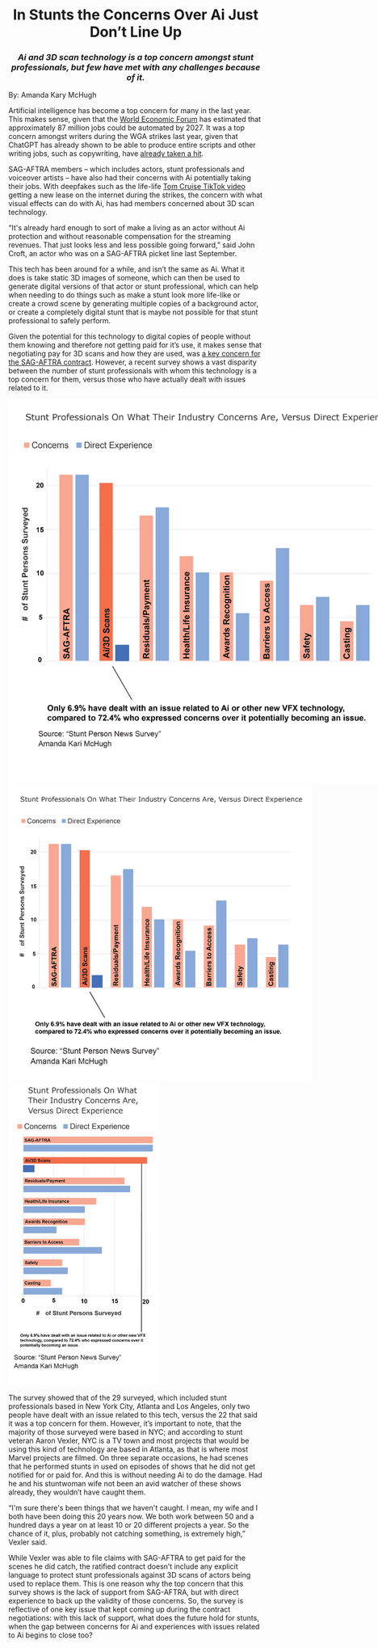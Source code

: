 
<!DOCTYPE html>
<html lang="en" dir="ltr">
  <head>
    <meta charset="utf-8">
    <title>In Stunts the Concerns Over Ai Just Don’t Line Up</title>
    <link rel="stylesheet" href="style-sheet.css">
  </head>
  <body>
    <div class="main">
      <h1>
        <center>In Stunts the Concerns Over Ai Just Don’t Line Up</center>
      </h1>
      <h3><center><i>Ai and 3D scan technology is a top concern amongst stunt professionals, but few have met with any challenges because of it.</i></center></h3>
      <p>By: Amanda Kary McHugh</p>
      <p>Artificial intelligence has become a top concern for many in the last year. This makes sense, given that the <a href=https://www.weforum.org/reports/the-future-of-jobs-report-2023/digest/>World Economic Forum</a> has estimated that approximately 87 million jobs could be automated by 2027. It was a top concern amongst writers during the WGA strikes last year, given that ChatGPT has already shown to be able to produce entire scripts and other writing jobs, such as copywriting, have <a href=https://www.washingtonpost.com/technology/2023/06/02/ai-taking-jobs/>already taken a hit</a>.
</p>
<p>SAG-AFTRA members – which includes actors, stunt professionals and voiceover artists – have also had their concerns with Ai potentially taking their jobs. With deepfakes such as the life-life <a href=https://www.cnn.com/2021/08/06/tech/tom-cruise-deepfake-tiktok-company/index.html>Tom Cruise TikTok video</a> getting a new lease on the internet during the strikes, the concern with what visual effects can do with Ai, has had members concerned about 3D scan technology.</p>
<p>“It's already hard enough to sort of make a living as an actor without Ai protection and without reasonable compensation for the streaming revenues. That just looks less and less possible going forward,” said John Croft, an actor who was on a SAG-AFTRA picket line last September.</p>
<p>This tech has been around for a while, and isn’t the same as Ai. What it does is take static 3D images of someone, which can then be used to generate digital versions of that actor or stunt professional, which can help when needing to do things such as make a stunt look more life-like or create a crowd scene by generating multiple copies of a background actor, or create a completely digital stunt that is maybe not possible for that stunt professional to safely perform.</p>
<p>Given the potential for this technology to digital copies of people without them knowing and therefore not getting paid for it’s use, it makes sense that negotiating pay for 3D scans and how they are used, was <a href=https://variety.com/2023/biz/news/sag-aftra-background-actors-artificial-intelligence-1235673432/>a key concern for the SAG-AFTRA contract</a>. However, a recent survey  shows a vast disparity between the number of stunt professionals with whom this technology is a top concern for them, versus those who have actually dealt with issues related to it.</p>
<p><div class="main_img">
            <!-- Image for desktop -->
            <img src="graphs/McHugh_InfoDesign_FinalProject_NO_HEADLINE_Web.png" alt="double bar chart showing concerns stunt professionals have versus issues they have direct experience dealing with" class="fr fic fr-dib desktop-only" style="max-width: 800px">
            <!-- Image for tablet -->
            <img src="graphs/McHugh_InfoDesign_FinalProject_NO_HEADLINE_Tablet.png" alt="double bar chart showing concerns stunt professionals have versus issues they have direct experience dealing with" class="fr fic fr-dib tablet-only" style="max-width: 600px">
            <!-- Image for mobile -->
            <img src="graphs/McHugh_InfoDesign_FinalProject_NO_HEADLINE_Mobile.png" alt="double bar chart showing concerns stunt professionals have versus issues they have direct experience dealing with" class="fr fic fr-dib mobile-only" style="max-width: 300px">
        </div>
<p>The survey showed that of the 29 surveyed, which included stunt professionals based in New York City, Atlanta and Los Angeles, only two people have dealt with an issue related to this tech, versus the 22 that said it was a top concern for them. However, it’s important to note, that the majority of those surveyed were based in NYC; and according to stunt veteran Aaron Vexler, NYC is a TV town and most projects that would be using this kind of technology are based in Atlanta, as that is where most Marvel projects are filmed. On three separate occasions, he had scenes that he performed stunts in used on episodes of shows that he did not get notified for or paid for. And this is without needing Ai to do the damage. Had he and his stuntwoman wife not been an avid watcher of these shows already, they wouldn’t have caught them.</p>
<p>“I'm sure there's been things that we haven't caught. I mean, my wife and I both have been doing this 20 years now. We both work between 50 and a hundred days a year on at least 10 or 20 different projects a year. So the chance of it, plus, probably not catching something, is extremely high,” Vexler said.</p>
<p>While Vexler was able to file claims with SAG-AFTRA to get paid for the scenes he did catch, the ratified contract doesn’t include any explicit language to protect stunt professionals against 3D scans of actors being used to replace them. This is one reason why the top concern that this survey shows is the lack of support from SAG-AFTRA, but with direct experience to back up the validity of those concerns. So, the survey is reflective of one key issue that kept coming up during the contract negotiations: with this lack of support, what does the future hold for stunts, when the gap between concerns for Ai and experiences with issues related to Ai begins to close too?</p>
    </div>
  </body>
</html>
